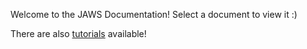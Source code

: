 Welcome to the JAWS Documentation!  Select a document to view it :)

There are also [tutorials](./tutorials) available!
